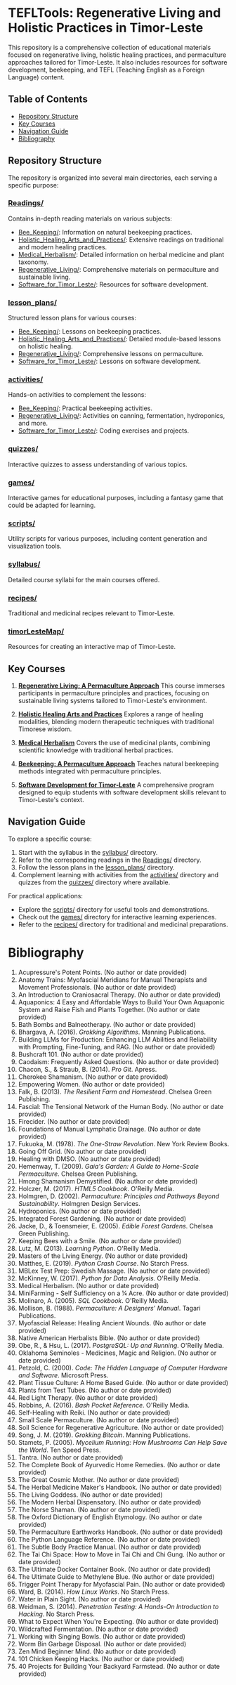 # TEFLTools: Regenerative Living and Holistic Practices in Timor-Leste

This repository is a comprehensive collection of educational materials focused on regenerative living, holistic healing practices, and permaculture approaches tailored for Timor-Leste. It also includes resources for software development, beekeeping, and TEFL (Teaching English as a Foreign Language) content.

## Table of Contents

- [Repository Structure](#repository-structure)
- [Key Courses](#key-courses)
- [Navigation Guide](#navigation-guide)
- [Bibliography](#bibliography)

## Repository Structure

The repository is organized into several main directories, each serving a specific purpose:

### [Readings/](Readings/)
Contains in-depth reading materials on various subjects:
- [Bee_Keeping/](Readings/Bee_Keeping/): Information on natural beekeeping practices.
- [Holistic_Healing_Arts_and_Practices/](Readings/Holistic_Healing_Arts_and_Practices/): Extensive readings on traditional and modern healing practices.
- [Medical_Herbalism/](Readings/Medical_Herbalism/): Detailed information on herbal medicine and plant taxonomy.
- [Regenerative_Living/](Readings/Regenerative_Living/): Comprehensive materials on permaculture and sustainable living.
- [Software_for_Timor_Leste/](Readings/Software_for_Timor_Leste/): Resources for software development.

### [lesson_plans/](lesson_plans/)
Structured lesson plans for various courses:
- [Bee_Keeping/](lesson_plans/Bee_Keeping/): Lessons on beekeeping practices.
- [Holistic_Healing_Arts_and_Practices/](lesson_plans/Holistic_Healing_Arts_and_Practices/): Detailed module-based lessons on holistic healing.
- [Regenerative_Living/](lesson_plans/Regenerative_Living/): Comprehensive lessons on permaculture.
- [Software_for_Timor_Leste/](lesson_plans/Software_for_Timor_Leste/): Lessons on software development.

### [activities/](activities/)
Hands-on activities to complement the lessons:
- [Bee_Keeping/](activities/Bee_Keeping/): Practical beekeeping activities.
- [Regenerative_Living/](activities/Regenerative_Living/): Activities on canning, fermentation, hydroponics, and more.
- [Software_for_Timor_Leste/](activities/Software_for_Timor_Leste/): Coding exercises and projects.

### [quizzes/](quizzes/)
Interactive quizzes to assess understanding of various topics.

### [games/](games/)
Interactive games for educational purposes, including a fantasy game that could be adapted for learning.

### [scripts/](scripts/)
Utility scripts for various purposes, including content generation and visualization tools.

### [syllabus/](syllabus/)
Detailed course syllabi for the main courses offered.

### [recipes/](recipes/)
Traditional and medicinal recipes relevant to Timor-Leste.

### [timorLesteMap/](timorLesteMap/)
Resources for creating an interactive map of Timor-Leste.

## Key Courses

1. [**Regenerative Living: A Permaculture Approach**](syllabus/Regenerative_Living_a_Permaculture_Approach.md)
   This course immerses participants in permaculture principles and practices, focusing on sustainable living systems tailored to Timor-Leste's environment.

2. [**Holistic Healing Arts and Practices**](syllabus/Holistic_Healing_Arts_and_Practices.md)
   Explores a range of healing modalities, blending modern therapeutic techniques with traditional Timorese wisdom.

3. [**Medical Herbalism**](syllabus/Medical_Herbalism.md)
   Covers the use of medicinal plants, combining scientific knowledge with traditional herbal practices.

4. [**Beekeeping: A Permaculture Approach**](syllabus/Beekeeping_a_Permaculture_Approach.md)
   Teaches natural beekeeping methods integrated with permaculture principles.

5. [**Software Development for Timor-Leste**](syllabus/Software_Development_for_Timor_Leste.md)
   A comprehensive program designed to equip students with software development skills relevant to Timor-Leste's context.

## Navigation Guide

To explore a specific course:
1. Start with the syllabus in the [syllabus/](syllabus/) directory.
2. Refer to the corresponding readings in the [Readings/](Readings/) directory.
3. Follow the lesson plans in the [lesson_plans/](lesson_plans/) directory.
4. Complement learning with activities from the [activities/](activities/) directory and quizzes from the [quizzes/](quizzes/) directory where available.

For practical applications:
- Explore the [scripts/](scripts/) directory for useful tools and demonstrations.
- Check out the [games/](games/) directory for interactive learning experiences.
- Refer to the [recipes/](recipes/) directory for traditional and medicinal preparations.

# Bibliography

1. Acupressure's Potent Points. (No author or date provided)
2. Anatomy Trains: Myofascial Meridians for Manual Therapists and Movement Professionals. (No author or date provided)
3. An Introduction to Craniosacral Therapy. (No author or date provided)
4. Aquaponics: 4 Easy and Affordable Ways to Build Your Own Aquaponic System and Raise Fish and Plants Together. (No author or date provided)
5. Bath Bombs and Balneotherapy. (No author or date provided)
6. Bhargava, A. (2016). *Grokking Algorithms*. Manning Publications.
7. Building LLMs for Production: Enhancing LLM Abilities and Reliability with Prompting, Fine-Tuning, and RAG. (No author or date provided)
8. Bushcraft 101. (No author or date provided)
9. Caodaism: Frequently Asked Questions. (No author or date provided)
10. Chacon, S., & Straub, B. (2014). *Pro Git*. Apress.
11. Cherokee Shamanism. (No author or date provided)
12. Empowering Women. (No author or date provided)
13. Falk, B. (2013). *The Resilient Farm and Homestead*. Chelsea Green Publishing.
14. Fascial: The Tensional Network of the Human Body. (No author or date provided)
15. Firecider. (No author or date provided)
16. Foundations of Manual Lymphatic Drainage. (No author or date provided)
17. Fukuoka, M. (1978). *The One-Straw Revolution*. New York Review Books.
18. Going Off Grid. (No author or date provided)
19. Healing with DMSO. (No author or date provided)
20. Hemenway, T. (2009). *Gaia's Garden: A Guide to Home-Scale Permaculture*. Chelsea Green Publishing.
21. Hmong Shamanism Demystified. (No author or date provided)
22. Holczer, M. (2017). *HTML5 Cookbook*. O'Reilly Media.
23. Holmgren, D. (2002). *Permaculture: Principles and Pathways Beyond Sustainability*. Holmgren Design Services.
24. Hydroponics. (No author or date provided)
25. Integrated Forest Gardening. (No author or date provided)
26. Jacke, D., & Toensmeier, E. (2005). *Edible Forest Gardens*. Chelsea Green Publishing.
27. Keeping Bees with a Smile. (No author or date provided)
28. Lutz, M. (2013). *Learning Python*. O'Reilly Media.
29. Masters of the Living Energy. (No author or date provided)
30. Matthes, E. (2019). *Python Crash Course*. No Starch Press.
31. MBLex Test Prep: Swedish Massage. (No author or date provided)
32. McKinney, W. (2017). *Python for Data Analysis*. O'Reilly Media.
33. Medical Herbalism. (No author or date provided)
34. MiniFarming - Self Sufficiency on a ¼ Acre. (No author or date provided)
35. Molinaro, A. (2005). *SQL Cookbook*. O'Reilly Media.
36. Mollison, B. (1988). *Permaculture: A Designers' Manual*. Tagari Publications.
37. Myofascial Release: Healing Ancient Wounds. (No author or date provided)
38. Native American Herbalists Bible. (No author or date provided)
39. Obe, R., & Hsu, L. (2017). *PostgreSQL: Up and Running*. O'Reilly Media.
40. Oklahoma Seminoles - Medicines, Magic and Religion. (No author or date provided)
41. Petzold, C. (2000). *Code: The Hidden Language of Computer Hardware and Software*. Microsoft Press.
42. Plant Tissue Culture: A Home Based Guide. (No author or date provided)
43. Plants from Test Tubes. (No author or date provided)
44. Red Light Therapy. (No author or date provided)
45. Robbins, A. (2016). *Bash Pocket Reference*. O'Reilly Media.
46. Self-Healing with Reiki. (No author or date provided)
47. Small Scale Permaculture. (No author or date provided)
48. Soil Science for Regenerative Agriculture. (No author or date provided)
49. Song, J. M. (2019). *Grokking Bitcoin*. Manning Publications.
50. Stamets, P. (2005). *Mycelium Running: How Mushrooms Can Help Save the World*. Ten Speed Press.
51. Tantra. (No author or date provided)
52. The Complete Book of Ayurvedic Home Remedies. (No author or date provided)
53. The Great Cosmic Mother. (No author or date provided)
54. The Herbal Medicine Maker's Handbook. (No author or date provided)
55. The Living Goddess. (No author or date provided)
56. The Modern Herbal Dispensatory. (No author or date provided)
57. The Norse Shaman. (No author or date provided)
58. The Oxford Dictionary of English Etymology. (No author or date provided)
59. The Permaculture Earthworks Handbook. (No author or date provided)
60. The Python Language Reference. (No author or date provided)
61. The Subtle Body Practice Manual. (No author or date provided)
62. The Tai Chi Space: How to Move in Tai Chi and Chi Gung. (No author or date provided)
63. The Ultimate Docker Container Book. (No author or date provided)
64. The Ultimate Guide to Methylene Blue. (No author or date provided)
65. Trigger Point Therapy for Myofascial Pain. (No author or date provided)
66. Ward, B. (2014). *How Linux Works*. No Starch Press.
67. Water in Plain Sight. (No author or date provided)
68. Weidman, S. (2014). *Penetration Testing: A Hands-On Introduction to Hacking*. No Starch Press.
69. What to Expect When You're Expecting. (No author or date provided)
70. Wildcrafted Fermentation. (No author or date provided)
71. Working with Singing Bowls. (No author or date provided)
72. Worm Bin Garbage Disposal. (No author or date provided)
73. Zen Mind Beginner Mind. (No author or date provided)
74. 101 Chicken Keeping Hacks. (No author or date provided)
75. 40 Projects for Building Your Backyard Farmstead. (No author or date provided)